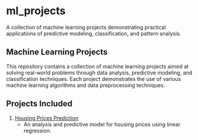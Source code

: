 # ml_projects
A collection of machine learning projects demonstrating practical applications of predictive modeling, classification, and pattern analysis.

## Machine Learning Projects
This repository contains a collection of machine learning projects aimed at solving real-world problems through data analysis, predictive modeling, and classification techniques. Each project demonstrates the use of various machine learning algorithms and data preprocessing techniques.

## Projects Included
1. [Housing Prices Prediction](housing-prices-prediction/)
   - An analysis and predictive model for housing prices using linear regression.
     
